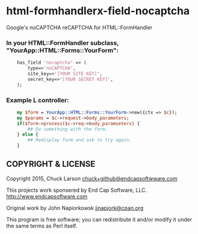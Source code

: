 # html-formhandlerx-field-nocaptcha
Google's noCAPTCHA reCAPTCHA for HTML::FormHandler

### In your HTML::FormHandler subclass, "YourApp::HTML::Forms::YourForm":

```perl
	has_field 'nocaptcha' => (
		type=>'noCAPTCHA',
		site_key=>'[YOUR SITE KEY]',
		secret_key=>'[YOUR SECRET KEY]',
	);
```

### Example L<Catalyst> controller:

```perl
	my $form = YourApp::HTML::Forms::YourForm->new({ctx => $c});
	my $params = $c->request->body_parameters;
	if($form->process($c->req->body_paramseters) {
		## Do something with the form.
	} else {
		## Redisplay form and ask to try again.
	}
```

## COPYRIGHT & LICENSE

Copyright 2015, Chuck Larson <chuck+github@endcapsoftwware.com>

This projects work sponsered by End Cap Software, LLC.
http://www.endcapsoftware.com

Original work by John Napiorkowsk <jjnapiork@cpan.org>

This program is free software; you can redistribute it
and/or modify it under the same terms as Perl itself.
